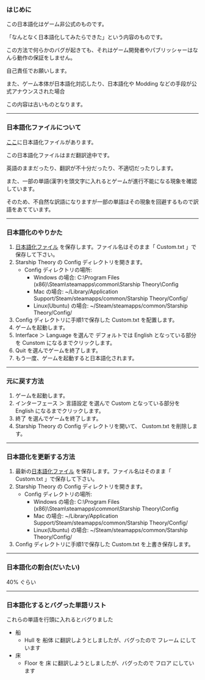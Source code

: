 ### はじめに

この日本語化はゲーム非公式のものです。

「なんとなく日本語化してみたらできた」という内容のものです。

この方法で何らかのバグが起きても、それはゲーム開発者やパブリッシャーはなんら動作の保証をしません。

自己責任でお願いします。

また、ゲーム本体が日本語化対応したり、日本語化や Modding などの手段が公式アナウンスされた場合

この内容は古いものとなります。

---
### 日本語化ファイルについて

[ここ](https://github.com/saronpasu/Starship-Theory/raw/master/JapaneseLocalization/Custom.txt)に日本語化ファイルがあります。

この日本語化ファイルはまだ翻訳途中です。

英語のままだったり、翻訳が不十分だったり、不適切だったりします。

また、一部の単語(漢字)を頭文字に入れるとゲームが進行不能になる現象を確認しています。

そのため、不自然な訳語になりますが一部の単語はその現象を回避するもので訳語をあてています。

---
### 日本語化のやりかた

1. [日本語化ファイル](https://github.com/saronpasu/Starship-Theory/raw/master/JapaneseLocalization/Custom.txt) を保存します。ファイル名はそのまま「 Custom.txt 」で保存して下さい。
2. Starship Theory の Config ディレクトリを開きます。
    - Config ディレクトリの場所:
        - Windows の場合: C:\Program Files (x86)\Steam\steamapps\common\Starship Theory\Config
        - Mac の場合: ~/Library/Application Support/Steam/steamapps/common/Starship Theory/Config/
        - Linux(Ubuntu) の場合: ~/Steam/steamapps/common/Starship Theory/Config/
3. Config ディレクトリに手順1で保存した Custom.txt を配置します。
4. ゲームを起動します。
5. Interface ＞ Language を選んで デフォルトでは English となっている部分を Cunstom になるまでクリックします。
6. Quit を選んでゲームを終了します。
7. もう一度、ゲームを起動すると日本語化されます。

---
### 元に戻す方法

1. ゲームを起動します。
2. インターフェース ＞ 言語設定 を選んで Custom となっている部分を English になるまでクリックします。
3. 終了 を選んでゲームを終了します。
4. Starship Theory の Config ディレクトリを開いて、 Custom.txt を削除します。

---
### 日本語化を更新する方法

1. 最新の[日本語化ファイル](https://github.com/saronpasu/Starship-Theory/raw/master/JapaneseLocalization/Custom.txt) を保存します。ファイル名はそのまま「 Custom.txt 」で保存して下さい。
2. Starship Theory の Config ディレクトリを開きます。
    - Config ディレクトリの場所:
        - Windows の場合: C:\Program Files (x86)\Steam\steamapps\common\Starship Theory\Config
        - Mac の場合: ~/Library/Application Support/Steam/steamapps/common/Starship Theory/Config/
        - Linux(Ubuntu) の場合: ~/Steam/steamapps/common/Starship Theory/Config/
3. Config ディレクトリに手順1で保存した Custom.txt を上書き保存します。

---
### 日本語化の割合(だいたい)

40% ぐらい

---
### 日本語化するとバグった単語リスト

これらの単語を行頭に入れるとバグりました

- 船
    - Hull を 船体 に翻訳しようとしましたが、バグったので フレーム にしています
- 床
    - Floor を 床 に翻訳しようとしましたが、バグったので フロア にしています
